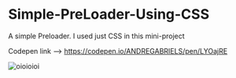 # Simple-PreLoader-Using-CSS
A simple Preloader. I used just CSS in this mini-project
 
Codepen link --> https://codepen.io/ANDREGABRIELS/pen/LYOajRE

![oioioioi](https://user-images.githubusercontent.com/60861872/156905497-719a2921-3007-49e3-a420-39a29aa0cf46.gif)
